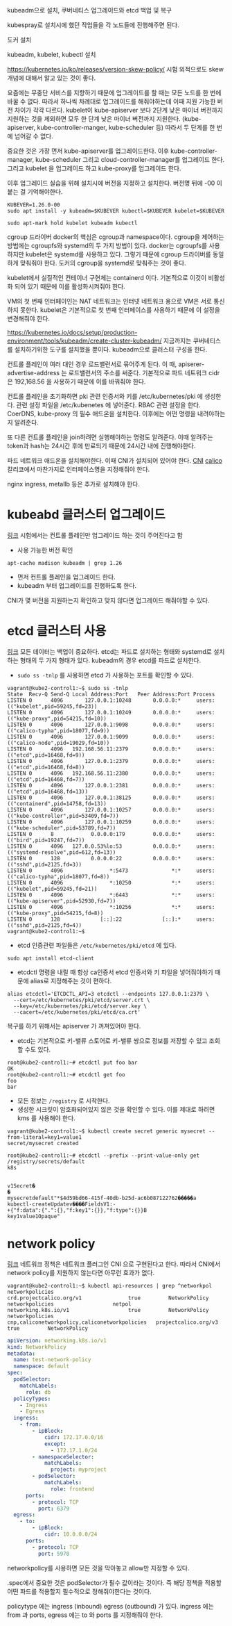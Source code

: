 kubeadm으로 설치, 쿠버네티스 업그레이드와 etcd 백업 및 복구

kubespray로 설치시에 했던 작업들을 각 노드들에 진행해주면 된다.

도커 설치

kubeadm, kubelet, kubectl 설치

https://kubernetes.io/ko/releases/version-skew-policy/  시험 외적으로도 skew 개념에 대해서 알고 있는 것이 좋다. 

요즘에는 무중단 서비스를 지향하기 때문에 업그레이드를 할 때는 모든 노드를 한 번에 바꿀 수 없다. 따라서 하나씩 차례대로 업그레이드를 해줘야하는데 이때 지원 가능한 버전 차이가 각각 다르다. 
kubelet이 kube-apiserver 보다 2단계 낮은 마이너 버전까지 지원하는 것을 제외하면 모두 한 단계 낮은 마이너 버전까지 지원한다. (kube-apiserver, kube-controller-manger, kube-scheduler 등) 따라서 두 단계를 한 번에 넘어갈 수 없다.

중요한 것은 가장 먼저 kube-apiserver를 업그레이드한다. 이후 kube-controller-manager, kube-scheduler 그리고 cloud-controller-manager를 업그레이드 한다. 그리고 kubelet 을 업그레이드 하고 kube-proxy를 업그레이드 한다.

이후 업그레이드 실습을 위해 설치시에 버전을 지정하고 설치한다. 버전명 뒤에 -00 이 붙는 걸 기억해야한다.

```
KUBEVER=1.26.0-00
sudo apt install -y kubeadm=$KUBEVER kubectl=$KUBEVER kubelet=$KUBEVER
```

```
sudo apt-mark hold kubelet kubeadm kubectl
```

cgroup 드라이버 docker의 핵심은 cgroup과  namespace이다. cgroup을 제어하는 방법에는 cgroupfs와 systemd의 두 가지 방법이 있다. docker는 cgroupfs를 사용하지만 kubelet은 systemd를 사용하고 있다. 그렇기 때문에 cgroup 드라이버를 동일하게 맞춰줘야 한다. 도커의 cgroup을 systemd로 맞춰주는 것이 좋다.

kubelet에서 실질적인 컨테이너 구현체는 containerd 이다. 기본적으로 이것이 비활성화 되어 있기 때문에 이를 활성화시켜줘야 한다. 

VM의 첫 번째 인터페이인는 NAT 네트워크는 인터넷 네트워크 용으로 VM은 서로 통신하지 못한다. kubelet은 기본적으로 첫 번째 인터페이스를 사용하기 때문에 이 설정을 변경해줘야 한다. 

https://kubernetes.io/docs/setup/production-environment/tools/kubeadm/create-cluster-kubeadm/
지금까지는 쿠버네티스를 설치하기위한 도구를 설치했을 뿐이다. kubeadm으로 클러스터 구성을 한다.

컨트롤 플레인이 여러 대인 경우 로드밸런서로 묶어주게 된다. 이 때, apiserer-advertise-address 는 로드밸런서의 주소를 써준다.
기본적으로 파드 네트워크 cidr 은 192,168.56 을 사용하기 때문에 이를 바꿔줘야 한다.

컨트롤 플레인을 초기화하면 pki 관련 인증서와 키를 /etc/kubernetes/pki 에 생성한다. 관련 설정 파일을 /etc/kubenetes 에 넣어준다. RBAC 관련 설정을 한다. CoerDNS, kube-proxy 의 필수 애드온을 설치한다. 이후에는 어떤 명령을 내려야하는지 알려준다. 

또 다른 컨트롤 플레인을 join하려면 실행해야하는 명령도 알려준다. 이때 알려주는 token과 hash는 24시간 후에 만료되기 때문에 24시간 내에 진행해야한다.

파드 네트워크 애드온을 설치해야한다. 이때 CNI가 설치되어 있어야 한다. [CNI](https://github.com/containernetworking/cni) [calico](https://docs.tigera.io/calico/3.25/getting-started/kubernetes/self-managed-onprem/)
칼리코에서 마찬가지로 인터페이스명을 지정해줘야 한다.

nginx ingress, metallb 등은 추가로 설치해야 한다. 

# kubeabd 클러스터 업그레이드 
[링크](https://kubernetes.io/docs/tasks/administer-cluster/kubeadm/kubeadm-upgrade/)
시험에서는 컨트롤 플레인만 업그레이드 하는 것이 주어진다고 함
- 사용 가능한 버전 확인
```
apt-cache madison kubeadm | grep 1.26
```
- 먼저 컨트롤 플레인을 업그레이드 한다.
- kubeadm 부터 업그레이드를 진행하도록 한다.

CNI가 몇 버전을 지원하는지 확인하고 맞지 않다면 업그레이드 해줘야할 수 있다. 

# etcd 클러스터 사용
[링크](https://kubernetes.io/docs/tasks/administer-cluster/configure-upgrade-etcd/) 모든 데이터는 백업이 중요하다. etcd는 파드로 설치하는 형태와 systemd로 설치하는 형태의 두 가지 형태가 있다. kubeadm의 경우 etcd를 파드로 설치한다.
- `sudo ss -tnlp` 를 사용하면 etcd 가 사용하는 포트를 확인할 수 있다.
```
vagrant@kube2-control1:~$ sudo ss -tnlp
State  Recv-Q Send-Q Local Address:Port   Peer Address:Port Process                                     
LISTEN 0      4096       127.0.0.1:10248       0.0.0.0:*     users:(("kubelet",pid=59245,fd=23))        
LISTEN 0      4096       127.0.0.1:10249       0.0.0.0:*     users:(("kube-proxy",pid=54215,fd=10))     
LISTEN 0      4096       127.0.0.1:9098        0.0.0.0:*     users:(("calico-typha",pid=18077,fd=9))    
LISTEN 0      4096       127.0.0.1:9099        0.0.0.0:*     users:(("calico-node",pid=19029,fd=10))    
LISTEN 0      4096   192.168.56.11:2379        0.0.0.0:*     users:(("etcd",pid=16468,fd=9))            
LISTEN 0      4096       127.0.0.1:2379        0.0.0.0:*     users:(("etcd",pid=16468,fd=8))            
LISTEN 0      4096   192.168.56.11:2380        0.0.0.0:*     users:(("etcd",pid=16468,fd=7))            
LISTEN 0      4096       127.0.0.1:2381        0.0.0.0:*     users:(("etcd",pid=16468,fd=13))           
LISTEN 0      4096       127.0.0.1:38125       0.0.0.0:*     users:(("containerd",pid=14758,fd=13))     
LISTEN 0      4096       127.0.0.1:10257       0.0.0.0:*     users:(("kube-controller",pid=53409,fd=7)) 
LISTEN 0      4096       127.0.0.1:10259       0.0.0.0:*     users:(("kube-scheduler",pid=53789,fd=7))  
LISTEN 0      8            0.0.0.0:179         0.0.0.0:*     users:(("bird",pid=19247,fd=7))            
LISTEN 0      4096   127.0.0.53%lo:53          0.0.0.0:*     users:(("systemd-resolve",pid=612,fd=13))  
LISTEN 0      128          0.0.0.0:22          0.0.0.0:*     users:(("sshd",pid=2125,fd=3))             
LISTEN 0      4096               *:5473              *:*     users:(("calico-typha",pid=18077,fd=8))    
LISTEN 0      4096               *:10250             *:*     users:(("kubelet",pid=59245,fd=21))        
LISTEN 0      4096               *:6443              *:*     users:(("kube-apiserver",pid=52930,fd=7))  
LISTEN 0      4096               *:10256             *:*     users:(("kube-proxy",pid=54215,fd=8))      
LISTEN 0      128             [::]:22             [::]:*     users:(("sshd",pid=2125,fd=4))             
vagrant@kube2-control1:~$ 
```
- etcd 인증관련 파일들은 `/etc/kubernetes/pki/etcd` 에 있다.

```
sudo apt install etcd-client
```

- etcdctl 명령을 내릴 때 항상 ca인증서 etcd 인증서와 키 파일을 넣어줘야하기 때문에 alias로 지정해주는 것이 편하다.

```
alias etcdctl='ETCDCTL_API=3 etcdctl --endpoints 127.0.0.1:2379 \
  --cert=/etc/kubernetes/pki/etcd/server.crt \
  --key=/etc/kubernetes/pki/etcd/server.key \
  --cacert=/etc/kubernetes/pki/etcd/ca.crt'
```

복구를 하기 위해서는 apiserver 가 꺼져있어야 한다. 

- etcd는 기본적으로 키-밸류 스토어로 키-밸류 쌍으로 정보를 저장할 수 있고 조회할 수도 있다.
```
root@kube2-control1:~# etcdctl put foo bar
OK
root@kube2-control1:~# etcdctl get foo
foo
bar
```

- 모든 정보는 `/registry` 로 시작한다. 
- 생성한 시크릿이 암호화되어있지 않은 것을 확인할 수 있다. 이를 제대로 하려면 kms 를 사용해야 한다.
```
vagrant@kube2-control1:~$ kubectl create secret generic mysecret --from-literal=key1=value1
secret/mysecret created

root@kube2-control1:~# etcdctl --prefix --print-value-only get /registry/secrets/default
k8s


v1Secret�
�
mysecretdefault"*$4d59bd66-415f-40db-b25d-ac6b087122762�����a
kubectl-createUpdatev����FieldsV1:-
+{"f:data":{".":{},"f:key1":{}},"f:type":{}}B
key1value1Opaque"
```

# network policy
[링크](https://kubernetes.io/ko/docs/concepts/services-networking/network-policies/)
네트워크 정책은 네트워크 플러그인 CNI 으로 구현된다고 한다. 따라서 CNI에서 network policy를 지원하지 않는다면 아무런 효과가 없다.

```
vagrant@kube2-control1:~$ kubectl api-resources | grep ^networkpol
networkpolicies                                                                   crd.projectcalico.org/v1               true         NetworkPolicy
networkpolicies                   netpol                                          networking.k8s.io/v1                   true         NetworkPolicy
networkpolicies                   cnp,caliconetworkpolicy,caliconetworkpolicies   projectcalico.org/v3                   true         NetworkPolicy
```

```yaml
apiVersion: networking.k8s.io/v1
kind: NetworkPolicy
metadata:
  name: test-network-policy
  namespace: default
spec:
  podSelector:
    matchLabels:
      role: db
  policyTypes:
    - Ingress
    - Egress
  ingress:
    - from:
        - ipBlock:
            cidr: 172.17.0.0/16
            except:
              - 172.17.1.0/24
        - namespaceSelector:
            matchLabels:
              project: myproject
        - podSelector:
            matchLabels:
              role: frontend
      ports:
        - protocol: TCP
          port: 6379
  egress:
    - to:
        - ipBlock:
            cidr: 10.0.0.0/24
      ports:
        - protocol: TCP
          port: 5978
```
networkpolicy를 사용하면 모든 것을 막아놓고 allow만 지정할 수 있다. 

.spec에서 중요한 것은 podSelector가 필수 값이라는 것이다. 즉 해당 정책을 적용할 어떤 파드를 적용할지 필수적으로 정해줘야한다는 것이다. 

policytype 에는 ingress (inbound) egress (outbound) 가 있다. ingress 에는 from 과 ports, egress 에는 to 와 ports 를 지정해줘야 한다. 